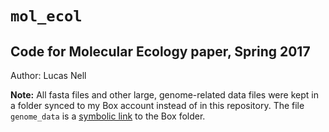 `mol_ecol`
==========

Code for Molecular Ecology paper, Spring 2017
-----------


Author: Lucas Nell

__Note:__
All fasta files and other large, genome-related data files were kept in a folder
synced to my Box account instead of in this repository.
The file `genome_data` is a [symbolic link](https://kb.iu.edu/d/abbe) to the 
Box folder.
